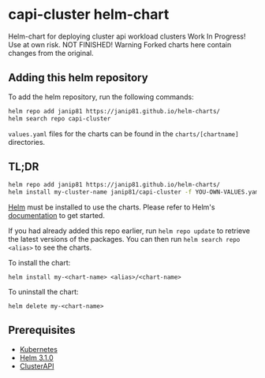 # capi-cluster helm-chart
Helm-chart for deploying cluster api workload clusters
Work In Progress! Use at own risk. NOT FINISHED!
Warning Forked charts here contain changes from the original.

## Adding this helm repository

To add the helm repository, run the following commands:

```bash
helm repo add janip81 https://janip81.github.io/helm-charts/
helm search repo capi-cluster
```

`values.yaml` files for the charts can be found in the `charts/[chartname]` directories.

## TL;DR

```bash
helm repo add janip81 https://janip81.github.io/helm-charts/
helm install my-cluster-name janip81/capi-cluster -f YOU-OWN-VALUES.yaml
```

[Helm](https://helm.sh) must be installed to use the charts.  Please refer to
Helm's [documentation](https://helm.sh/docs) to get started.

If you had already added this repo earlier, run `helm repo update` to retrieve
the latest versions of the packages.  You can then run `helm search repo
<alias>` to see the charts.

To install the <chart-name> chart:

    helm install my-<chart-name> <alias>/<chart-name>

To uninstall the chart:

    helm delete my-<chart-name>

## Prerequisites

- [Kubernetes](https://kubernetes.io/)
- [Helm 3.1.0](https://helm.sh)
- [ClusterAPI](https://cluster-api.sigs.k8s.io/)